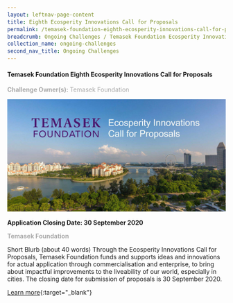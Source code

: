 ```yaml
---
layout: leftnav-page-content
title: Eighth Ecosperity Innovations Call for Proposals
permalink: /temasek-foundation-eighth-ecosperity-innovations-call-for-proposals/
breadcrumb: Ongoing Challenges / Temasek Foundation Ecosperity Innovations
collection_name: ongoing-challenges
second_nav_title: Ongoing Challenges
---
```


#### Temasek Foundation Eighth Ecosperity Innovations Call for Proposals

<font color="#a9a9a9"><b>Challenge Owner(s): </b>Temasek Foundation</font>

[![1](/images/ongoing-challenges/Temasek-Foundation_Ecosperity-Innovations.jpg)](https://www.temasekfoundation-ecosperity.org.sg)

**Application Closing Date: 30 September 2020**<br>

<font color=" #a9a9a9"><b>Temasek Foundation</b></font>

Short Blurb (about 40 words) 	Through the Ecosperity Innovations Call for Proposals, Temasek Foundation funds and supports ideas and innovations for actual application through commercialisation and enterprise, to bring about impactful improvements to the liveability of our world, especially in cities. The closing date for submission of proposals is 30 September 2020.

[Learn more](https://www.temasekfoundation-ecosperity.org.sg){:target="_blank"}
